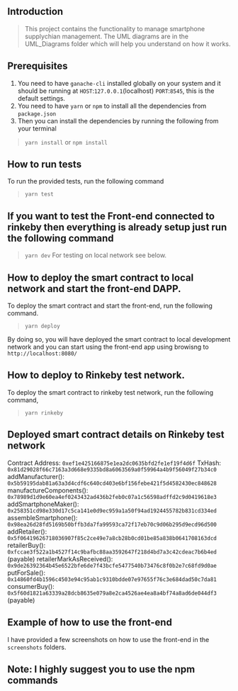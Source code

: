 ## Introduction
> This project contains the functionality to manage smartphone supplychian management.
The UML diagrams are in the UML_Diagrams folder which will help you understand on how it works.


## Prerequisites
1. You need to have `ganache-cli` installed globally on your system and it should be running
at `HOST`:`127.0.0.1`(localhost) `PORT`:`8545`, this is the default settings.
2. You need to have `yarn` or `npm` to install all the dependencies from `package.json`
3. Then you can install the dependencies by running the following from your terminal
> `yarn install` or `npm install`

## How to run tests
To run the provided tests, run the following command
> `yarn test`

## If you want to test the Front-end connected to rinkeby then everything is already setup just run the following command
> `yarn dev`
For testing on local network see below.

## How to deploy the smart contract to local network and start the front-end DAPP.
To deploy the smart contract and start the front-end, run the following command.
> `yarn deploy`

By doing so, you will have deployed the smart contract to local development network and you can
start using the front-end app using browisng to `http://localhost:8080/`

## How to deploy to Rinkeby test network.
To deploy the smart contract to rinkeby test network, run the following command,
> `yarn rinkeby`

## Deployed smart contract details on Rinkeby test network
Contract Address: `0xef1e425166875e1ea2dc0635bfd2fe1ef19f4d6f`
TxHash: `0x81d29028f66c7163a3d668e9335bd8a6063569a0f59964a4b9f56049f27b34c0`
addManufacturer(): `0x5b59195dab81a63a3d4cdf6c640cd403e6bf156febe421f5d4582430ec848628`
manufactureComponents(): `0x78989d1d9e60ea4ef0243432ad436b2feb0c07a1c56598adffd2c9d0419618e3`
addSmartphoneMaker(): `0x258351cd98e330d17c5ca141e0d9ec959a1a50f94ad1924455782b831cd334ed`
assembleSmartphone(): `0x98ea26d28fd5169b50bffb3da7fa99593ca72f17eb70c9d06b295d9ecd96d500`
addRetailer(): `0x5f06419626718036907f85c2ce49e7a8cb28b0cd01be85a838b0641708163dcd`
retailerBuy(): `0xfccae3f522a1b4527f14c9bafbc88aa3592647f218d4bd7a3c42cdeac7b6b4ed` (payable)
retailerMarkAsReceived(): `0x9de26392364b45e6522bfe6de7f43bcfe5477540b73476c8f0b2e7c68fd9d0ae`
putForSale(): `0x14860fd4b1596c4503e94c95ab1c9310bdde07e97655f76c3e684dad50c7da81`
consumerBuy(): `0x5f60d1821a63339a28dcb8635e079a8e2ca4526ae4ea8a4bf74a8ad6de044df3` (payable)

## Example of how to use the front-end
I have provided a few screenshots on how to use the front-end in the `screenshots` folders.

## Note: I highly suggest you to use the npm commands